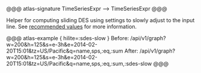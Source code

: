 @@@ atlas-signature
TimeSeriesExpr
-->
TimeSeriesExpr
@@@

Helper for computing sliding DES using settings to slowly adjust to the input line. See
[recommended values](../des.md#recommended-values) for more information. 

@@@ atlas-example { hilite=:sdes-slow }
Before: /api/v1/graph?w=200&h=125&s=e-3h&e=2014-02-20T15:01&tz=US/Pacific&q=name,sps,:eq,:sum
After: /api/v1/graph?w=200&h=125&s=e-3h&e=2014-02-20T15:01&tz=US/Pacific&q=name,sps,:eq,:sum,:sdes-slow
@@@